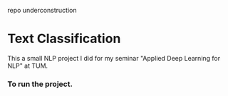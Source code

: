 repo underconstruction

# Text Classification

This a small NLP project I did for my seminar "Applied Deep Learning for NLP" at TUM.

### To run the project.

